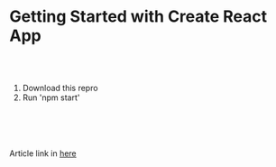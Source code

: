 # Getting Started with Create React App
<br><br>
1. Download this repro <br>
2. Run 'npm start' <br>
<br><br><br><br>

Article link in [here](https://ivantay2003.medium.com/)


